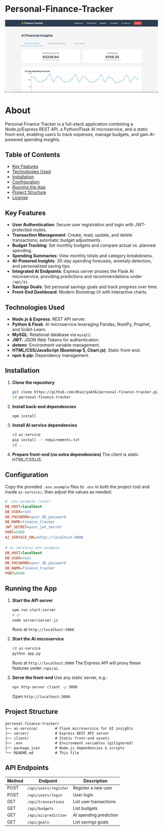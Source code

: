 # Personal-Finance-Tracker

![Finance Tracker Demo](finance.jpeg)

# About

Personal Finance Tracker is a full-stack application combining a Node.js/Express REST API, a Python/Flask AI microservice, and a static front-end, enabling users to track expenses, manage budgets, and gain AI-powered spending insights.

## Table of Contents

* [Key Features](#key-features)
* [Technologies Used](#technologies-used)
* [Installation](#installation)
* [Configuration](#configuration)
* [Running the App](#running-the-app)
* [Project Structure](#project-structure)
* [License](#license)

## Key Features

* **User Authentication**: Secure user registration and login with JWT-protected routes.
* **Transaction Management**: Create, read, update, and delete transactions; automatic budget adjustments.
* **Budget Tracking**: Set monthly budgets and compare actual vs. planned spending.
* **Spending Summaries**: View monthly totals and category breakdowns.
* **AI-Powered Insights**: 30-day spending forecasts, anomaly detection, and personalized saving tips.
* **Integrated AI Endpoints**: Express server proxies the Flask AI microservice, providing predictions and recommendations under `/api/ai`.
* **Savings Goals**: Set personal savings goals and track progress over time.
* **Front-End Dashboard**: Modern Bootstrap UI with interactive charts.

## Technologies Used

* **Node.js & Express**: REST API server.
* **Python & Flask**: AI microservice leveraging Pandas, NumPy, Prophet, and Scikit-Learn.
* **MySQL**: Relational database via `mysql2`.
* **JWT**: JSON Web Tokens for authentication.
* **dotenv**: Environment variable management.
* **HTML/CSS/JavaScript (Bootstrap 5, Chart.js)**: Static front-end.
* **npm & pip**: Dependency management.

## Installation

1. **Clone the repository**

   ```bash
   git clone https://github.com/dhairyak56/personal-finance-tracker.git
   cd personal-finance-tracker
   ```
2. **Install back-end dependencies**

   ```bash
   npm install
   ```
3. **Install AI service dependencies**

   ```bash
   cd ai-service
   pip install -r requirements.txt
   cd ..
   ```
4. **Prepare front-end (no extra dependencies)**
   The client is static HTML/CSS/JS.

## Configuration

Copy the provided `.env.example` files to `.env` in both the project root and
inside `ai-service/`, then adjust the values as needed:

```ini
# .env.example (root)
DB_HOST=localhost
DB_USER=root
DB_PASSWORD=your_db_password
DB_NAME=finance_tracker
JWT_SECRET=your_jwt_secret
PORT=5000
AI_SERVICE_URL=http://localhost:8000

# ai-service/.env.example
DB_HOST=localhost
DB_USER=root
DB_PASSWORD=your_db_password
DB_NAME=finance_tracker
PORT=8000
```

## Running the App

1. **Start the API server**

   ```bash
   npm run start:server
   # or
   node server/server.js
   ```

   Runs at `http://localhost:5000`
2. **Start the AI microservice**

   ```bash
   cd ai-service
   python app.py
   ```

   Runs at `http://localhost:8000`
   The Express API will proxy these features under `/api/ai`.
3. **Serve the front-end**
   Use any static server, e.g.:

   ```bash
   npx http-server client -p 3000
   ```

   Open `http://localhost:3000`.

## Project Structure

```
personal-finance-tracker/
├── ai-service/        # Flask microservice for AI insights
├── server/            # Express REST API server
├── client/            # Static front-end assets
├── .env               # Environment variables (gitignored)
├── package.json       # Node.js dependencies & scripts
└── README.md          # This file
```

## API Endpoints

| Method | Endpoint | Description |
| ------ | -------- | ----------- |
| POST   | `/api/users/register` | Register a new user |
| POST   | `/api/users/login` | User login |
| GET    | `/api/transactions` | List user transactions |
| GET    | `/api/budgets` | List budgets |
| GET    | `/api/ai/prediction` | AI spending prediction |
| GET    | `/api/goals` | List savings goals |



